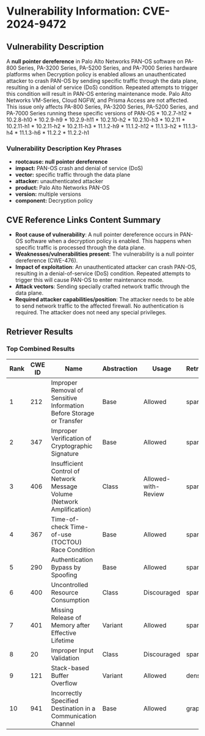 # Vulnerability Information: CVE-2024-9472

## Vulnerability Description
A **null pointer dereference** in Palo Alto Networks PAN-OS software on PA-800 Series, PA-3200 Series, PA-5200 Series, and PA-7000 Series hardware platforms when Decryption policy is enabled allows an unauthenticated attacker to crash PAN-OS by sending specific traffic through the data plane, resulting in a denial of service (DoS) condition. Repeated attempts to trigger this condition will result in PAN-OS entering maintenance mode. Palo Alto Networks VM-Series, Cloud NGFW, and Prisma Access are not affected. This issue only affects PA-800 Series, PA-3200 Series, PA-5200 Series, and PA-7000 Series running these specific versions of PAN-OS * 10.2.7-h12 * 10.2.8-h10 * 10.2.9-h9 * 10.2.9-h11 * 10.2.10-h2 * 10.2.10-h3 * 10.2.11 * 10.2.11-h1 * 10.2.11-h2 * 10.2.11-h3 * 11.1.2-h9 * 11.1.2-h12 * 11.1.3-h2 * 11.1.3-h4 * 11.1.3-h6 * 11.2.2 * 11.2.2-h1

### Vulnerability Description Key Phrases
- **rootcause:** **null pointer dereference**
- **impact:** PAN-OS crash and denial of service (DoS)
- **vector:** specific traffic through the data plane
- **attacker:** unauthenticated attacker
- **product:** Palo Alto Networks PAN-OS
- **version:** multiple versions
- **component:** Decryption policy

## CVE Reference Links Content Summary
- **Root cause of vulnerability**: A null pointer dereference occurs in PAN-OS software when a decryption policy is enabled. This happens when specific traffic is processed through the data plane.
- **Weaknesses/vulnerabilities present**: The vulnerability is a null pointer dereference (CWE-476).
- **Impact of exploitation**: An unauthenticated attacker can crash PAN-OS, resulting in a denial-of-service (DoS) condition. Repeated attempts to trigger this will cause PAN-OS to enter maintenance mode.
- **Attack vectors**: Sending specially crafted network traffic through the data plane.
- **Required attacker capabilities/position**: The attacker needs to be able to send network traffic to the affected firewall. No authentication is required. The attacker does not need any special privileges.

## Retriever Results

### Top Combined Results

| Rank | CWE ID | Name | Abstraction | Usage  | Retrievers | Individual Scores |
|------|--------|------|-------------|-------|------------|-------------------|
| 1 | 212 | Improper Removal of Sensitive Information Before Storage or Transfer | Base | Allowed | sparse | 0.973 |
| 2 | 347 | Improper Verification of Cryptographic Signature | Base | Allowed | sparse | 0.920 |
| 3 | 406 | Insufficient Control of Network Message Volume (Network Amplification) | Class | Allowed-with-Review | sparse | 0.866 |
| 4 | 367 | Time-of-check Time-of-use (TOCTOU) Race Condition | Base | Allowed | sparse | 0.794 |
| 5 | 290 | Authentication Bypass by Spoofing | Base | Allowed | sparse | 0.784 |
| 6 | 400 | Uncontrolled Resource Consumption | Class | Discouraged | sparse | 0.770 |
| 7 | 401 | Missing Release of Memory after Effective Lifetime | Variant | Allowed | sparse | 0.765 |
| 8 | 20 | Improper Input Validation | Class | Discouraged | sparse | 0.757 |
| 9 | 121 | Stack-based Buffer Overflow | Variant | Allowed | dense | 0.546 |
| 10 | 941 | Incorrectly Specified Destination in a Communication Channel | Base | Allowed | graph | 0.002 |

